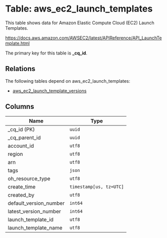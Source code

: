 # Table: aws_ec2_launch_templates

This table shows data for Amazon Elastic Compute Cloud (EC2) Launch Templates.

https://docs.aws.amazon.com/AWSEC2/latest/APIReference/API_LaunchTemplate.html

The primary key for this table is **_cq_id**.

## Relations

The following tables depend on aws_ec2_launch_templates:
  - [aws_ec2_launch_template_versions](aws_ec2_launch_template_versions.md)

## Columns

| Name          | Type          |
| ------------- | ------------- |
|_cq_id (PK)|`uuid`|
|_cq_parent_id|`uuid`|
|account_id|`utf8`|
|region|`utf8`|
|arn|`utf8`|
|tags|`json`|
|oh_resource_type|`utf8`|
|create_time|`timestamp[us, tz=UTC]`|
|created_by|`utf8`|
|default_version_number|`int64`|
|latest_version_number|`int64`|
|launch_template_id|`utf8`|
|launch_template_name|`utf8`|